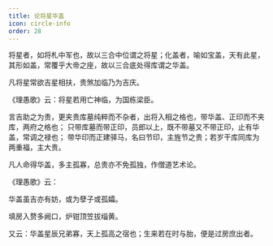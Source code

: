 ```yaml
---
title: 论将星华盖
icon: circle-info
order: 28
---
```


将星者，如将札中军也，故以三合中位谓之将星；化盖者，喻如宝盖，天有此星，其形如盖，常覆乎大帝之座，故以三合底处得库谓之华盖。

凡将星常欲吉星相扶，贵煞加临乃为吉庆。

《理愚歌》云：将星若用亡神临，为国栋梁臣。

言吉助之为贵，更夹贵库墓纯粹而不杂者，出将入相之格也，带华盖、正印而不夹库，两府之格也；
只带库墓而带正印，员郎以上，既不带墓又不带正印，止有华盖，常调之禄也；
带华印而正建驿马，名曰节印，主旌节之贵；若岁干库同库为两重福，主大贵。

凡人命得华盖，多主孤寡，总贵亦不免孤独，作僧道艺术论。

《理愚歌》云：

华盖虽吉亦有妨，或为孽子或孤孀。

填房入赘多阙口，炉钳顶笠拔缁黄。

又云：华盖星辰兄弟寡，天上孤高之宿也；生来若在时与胎，便是过房庶出者。

